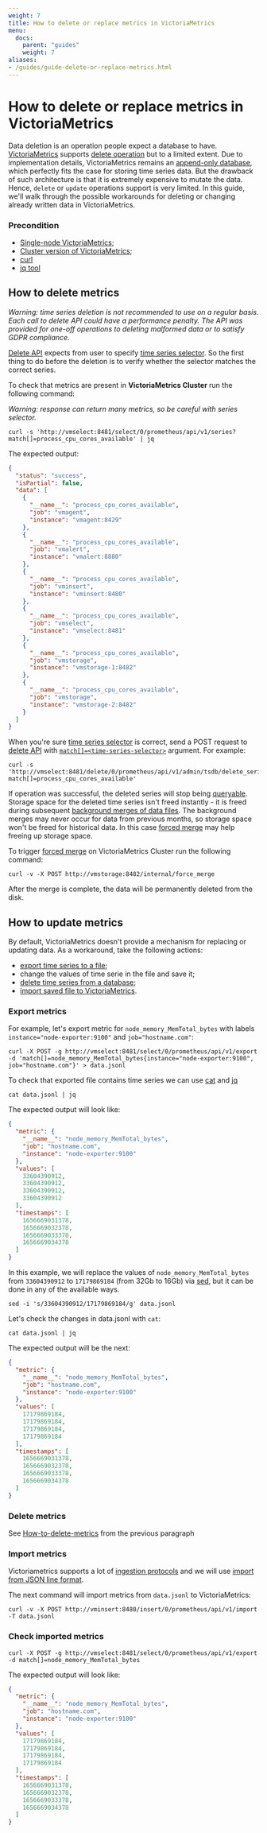 ```yaml
---
weight: 7
title: How to delete or replace metrics in VictoriaMetrics
menu:
  docs:
    parent: "guides"
    weight: 7
aliases:
- /guides/guide-delete-or-replace-metrics.html
---
```

# How to delete or replace metrics in VictoriaMetrics 

Data deletion is an operation people expect a database to have. [VictoriaMetrics](https://victoriametrics.com) supports 
[delete operation](https://docs.victoriametrics.com/Single-server-VictoriaMetrics.html#how-to-delete-time-series) but to a limited extent. Due to implementation details, VictoriaMetrics remains an [append-only database](https://en.wikipedia.org/wiki/Append-only), which perfectly fits the case for storing time series data. But the drawback of such architecture is that it is extremely expensive to mutate the data. Hence, `delete` or `update` operations support is very limited. In this guide, we'll walk through the possible workarounds for deleting or changing already written data in VictoriaMetrics.

### Precondition

- [Single-node VictoriaMetrics](https://docs.victoriametrics.com/Single-server-VictoriaMetrics.html);
- [Cluster version of VictoriaMetrics](https://docs.victoriametrics.com/Cluster-VictoriaMetrics.html);
- [curl](https://curl.se/docs/manual.html)
- [jq tool](https://stedolan.github.io/jq/)

## How to delete metrics

_Warning: time series deletion is not recommended to use on a regular basis. Each call to delete API could have a performance penalty. The API was provided for one-off operations to deleting malformed data or to satisfy GDPR compliance._

[Delete API](https://docs.victoriametrics.com/Single-server-VictoriaMetrics.html#how-to-delete-time-series) expects from user to specify [time series selector](https://prometheus.io/docs/prometheus/latest/querying/basics/#time-series-selectors). So the first thing to do before the deletion is to verify whether the selector matches the correct series.

To check that metrics are present in **VictoriaMetrics Cluster** run the following command:

_Warning: response can return many metrics, so be careful with series selector._

<div class="with-copy" markdown="1">

```console
curl -s 'http://vmselect:8481/select/0/prometheus/api/v1/series?match[]=process_cpu_cores_available' | jq
```

</div>

The expected output:

```json
{
  "status": "success",
  "isPartial": false,
  "data": [
    {
      "__name__": "process_cpu_cores_available",
      "job": "vmagent",
      "instance": "vmagent:8429"
    },
    {
      "__name__": "process_cpu_cores_available",
      "job": "vmalert",
      "instance": "vmalert:8880"
    },
    {
      "__name__": "process_cpu_cores_available",
      "job": "vminsert",
      "instance": "vminsert:8480"
    },
    {
      "__name__": "process_cpu_cores_available",
      "job": "vmselect",
      "instance": "vmselect:8481"
    },
    {
      "__name__": "process_cpu_cores_available",
      "job": "vmstorage",
      "instance": "vmstorage-1:8482"
    },
    {
      "__name__": "process_cpu_cores_available",
      "job": "vmstorage",
      "instance": "vmstorage-2:8482"
    }
  ]
}

```

When you're sure [time series selector](https://prometheus.io/docs/prometheus/latest/querying/basics/#time-series-selectors) is correct, send a POST request to [delete API](https://docs.victoriametrics.com/url-examples.html#apiv1admintsdbdelete_series) with [`match[]=<time-series-selector>`](https://prometheus.io/docs/prometheus/latest/querying/basics/#time-series-selectors) argument. For example:

<div class="with-copy" markdown="1">

```console
curl -s 'http://vmselect:8481/delete/0/prometheus/api/v1/admin/tsdb/delete_series?match[]=process_cpu_cores_available'
```

</div>

If operation was successful, the deleted series will stop being [queryable](https://docs.victoriametrics.com/keyConcepts.html#query-data). Storage space for the deleted time series isn't freed instantly - it is freed during subsequent [background merges of data files](https://medium.com/@valyala/how-victoriametrics-makes-instant-snapshots-for-multi-terabyte-time-series-data-e1f3fb0e0282). The background merges may never occur for data from previous months, so storage space won't be freed for historical data. In this case [forced merge](https://docs.victoriametrics.com/Single-server-VictoriaMetrics.html#forced-merge) may help freeing up storage space.

To trigger [forced merge](https://docs.victoriametrics.com/Single-server-VictoriaMetrics.html#forced-merge) on VictoriaMetrics Cluster run the following command:

<div class="with-copy" markdown="1">

```console
curl -v -X POST http://vmstorage:8482/internal/force_merge
```
</div>

After the merge is complete, the data will be permanently deleted from the disk.

## How to update metrics

By default, VictoriaMetrics doesn't provide a mechanism for replacing or updating data. As a workaround, take the following actions:

- [export time series to a file](https://docs.victoriametrics.com/url-examples.html#apiv1export);
- change the values of time serie in the file and save it;
- [delete time series from a database](https://docs.victoriametrics.com/url-examples.html#apiv1admintsdbdelete_series);
- [import saved file to VictoriaMetrics](https://docs.victoriametrics.com/url-examples.html#apiv1import).

### Export metrics

For example, let's export metric for `node_memory_MemTotal_bytes` with labels `instance="node-exporter:9100"` and `job="hostname.com"`:

<div class="with-copy" markdown="1">

```console
curl -X POST -g http://vmselect:8481/select/0/prometheus/api/v1/export -d 'match[]=node_memory_MemTotal_bytes{instance="node-exporter:9100", job="hostname.com"}' > data.jsonl
```

</div>

To check that exported file contains time series we can use [cat](https://man7.org/linux/man-pages/man1/cat.1.html) and [jq](https://stedolan.github.io/jq/download/)

<div class="with-copy" markdown="1">

```console
cat data.jsonl | jq
```

</div>

The expected output will look like:

```json
{
  "metric": {
    "__name__": "node_memory_MemTotal_bytes",
    "job": "hostname.com",
    "instance": "node-exporter:9100"
  },
  "values": [
    33604390912,
    33604390912,
    33604390912,
    33604390912
  ],
  "timestamps": [
    1656669031378,
    1656669032378,
    1656669033378,
    1656669034378
  ]
}

```

In this example, we will replace the values of `node_memory_MemTotal_bytes` from `33604390912` to `17179869184` (from 32Gb to 16Gb) via [sed](https://linux.die.net/man/1/sed), but it can be done in any of the available ways.

```console
sed -i 's/33604390912/17179869184/g' data.jsonl
```

Let's check the changes in data.jsonl with `cat`:

```console
cat data.jsonl | jq
```

The expected output will be the next:

```json
{
  "metric": {
    "__name__": "node_memory_MemTotal_bytes",
    "job": "hostname.com",
    "instance": "node-exporter:9100"
  },
  "values": [
    17179869184,
    17179869184,
    17179869184,
    17179869184
  ],
  "timestamps": [
    1656669031378,
    1656669032378,
    1656669033378,
    1656669034378
  ]
}
```

### Delete metrics

See [How-to-delete-metrics](https://docs.victoriametrics.com/guides/guide-delete-or-replace-metrics.html#how-to-delete-metrics) from the previous paragraph

### Import metrics

Victoriametrics supports a lot of [ingestion protocols](https://docs.victoriametrics.com/Single-server-VictoriaMetrics.html#how-to-import-time-series-data) and we will use [import from JSON line format](https://docs.victoriametrics.com/Single-server-VictoriaMetrics.html#how-to-import-data-in-json-line-format).

The next command will import metrics from `data.jsonl` to VictoriaMetrics:

<div class="with-copy" markdown="1">

```console
curl -v -X POST http://vminsert:8480/insert/0/prometheus/api/v1/import -T data.jsonl
```
</div>

### Check imported metrics

<div class="with-copy" markdown="1">

```console
curl -X POST -g http://vmselect:8481/select/0/prometheus/api/v1/export -d match[]=node_memory_MemTotal_bytes
```

</div>

The expected output will look like:

```json
{
  "metric": {
    "__name__": "node_memory_MemTotal_bytes",
    "job": "hostname.com",
    "instance": "node-exporter:9100"
  },
  "values": [
    17179869184,
    17179869184,
    17179869184,
    17179869184
  ],
  "timestamps": [
    1656669031378,
    1656669032378,
    1656669033378,
    1656669034378
  ]
}
```
